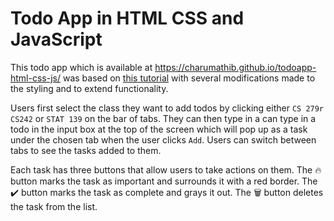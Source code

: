 # Todo App in HTML CSS and JavaScript

This todo app which is available at https://charumathib.github.io/todoapp-html-css-js/ was based on [this tutorial](https://www.educative.io/answers/how-to-create-a-simple-to-do-list-with-html-css-and-js) with several modifications made to the styling and to extend functionality.

Users first select the class they want to add todos by clicking either `CS 279r` `CS242` or `STAT 139` on the bar of tabs. They can then type in a can type in a todo in the input box at the top of the screen which will pop up as a task under the chosen tab when the user clicks `Add`. Users can switch between tabs to see the tasks added to them.

Each task has three buttons that allow users to take actions on them. The 🔥 button marks the task as important and surrounds it with a red border. The ✔️ button marks the task as complete and grays it out. The 🗑️ button deletes the task from the list.
